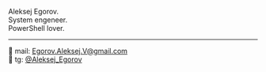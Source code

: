 Aleksej Egorov.  
System engeneer.  
PowerShell lover.

---


📧 mail: <Egorov.Aleksej.V@gmail.com>  
💬 tg:   [@Aleksej_Egorov](https://t.me/Aleksej_Egorov)

<!---
AleksejEgorov/AleksejEgorov is a ✨ special ✨ repository because its `README.md` (this file) appears on your GitHub profile.
You can click the Preview link to take a look at your changes.
--->
